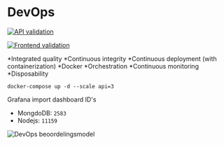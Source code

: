 # DevOps
[![API validation](https://github.com/avans-devops/devops-workshops-ferrannl/actions/workflows/api.yml/badge.svg)](https://github.com/avans-devops/devops-workshops-ferrannl/actions/workflows/api.yml)

[![Frontend validation](https://github.com/avans-devops/devops-workshops-ferrannl/actions/workflows/frontend.yml/badge.svg)](https://github.com/avans-devops/devops-workshops-ferrannl/actions/workflows/frontend.yml)

*Integrated quality
*Continuous integrity
*Continuous deployment (with containerization)
*Docker
*Orchestration
*Continuous monitoring
*Disposability 

``` docker-compose up -d --scale api=3 ```

Grafana import dashboard ID's
- MongdoDB: `2583`
- Nodejs: `11159`

![DevOps beoordelingsmodel](https://user-images.githubusercontent.com/37398317/113864667-769af280-97ab-11eb-8f15-b209366a02fe.png)
